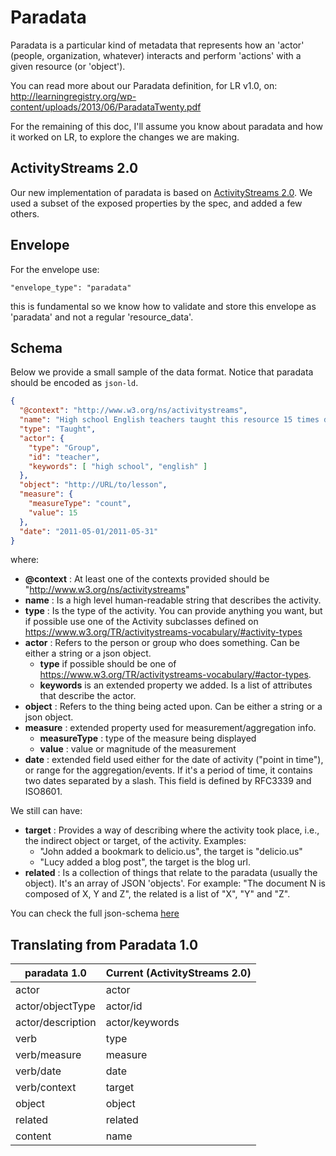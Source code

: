 # Paradata

Paradata is a particular kind of metadata that represents how an
'actor' (people, organization, whatever) interacts and perform 'actions' with
a given resource (or 'object').

You can read more about our Paradata definition, for LR v1.0, on:
http://learningregistry.org/wp-content/uploads/2013/06/ParadataTwenty.pdf

For the remaining of this doc, I'll assume you know about paradata and how it
worked on LR, to explore the changes we are making.

## ActivityStreams 2.0

Our new implementation of paradata is based on
[ActivityStreams 2.0](https://www.w3.org/TR/activitystreams-core/).
We used a subset of the exposed properties by the spec, and added a few others.

## Envelope

For the envelope use:

```
"envelope_type": "paradata"
```

this is fundamental so we know how to validate and store this envelope as
'paradata' and not a regular 'resource_data'.


## Schema

Below we provide a small sample of the data format. Notice that paradata should
be encoded as `json-ld`.

```json
{
  "@context": "http://www.w3.org/ns/activitystreams",
  "name": "High school English teachers taught this resource 15 times during the month of May 2011",
  "type": "Taught",
  "actor": {
    "type": "Group",
    "id": "teacher",
    "keywords": [ "high school", "english" ]
  },
  "object": "http://URL/to/lesson",
  "measure": {
    "measureType": "count",
    "value": 15
  },
  "date": "2011-05-01/2011-05-31"
}
```

where:

- **@context** : At least one of the contexts provided should be "http://www.w3.org/ns/activitystreams"
- **name** : Is a high level human-readable string that describes the activity.
- **type** : Is the type of the activity. You can provide anything you want, but if possible use one of the Activity subclasses defined on https://www.w3.org/TR/activitystreams-vocabulary/#activity-types
- **actor** : Refers to the person or group who does something. Can be either a string or a json object.
    - **type** if possible should be one of https://www.w3.org/TR/activitystreams-vocabulary/#actor-types.
    - **keywords** is an extended property we added. Is a list of attributes that describe the actor.
- **object** : Refers to the thing being acted upon. Can be either a string or a json object.
- **measure** : extended property used for measurement/aggregation info.
    - **measureType** : type of the measure being displayed
    - **value** : value or magnitude of the measurement
- **date** : extended field used either for the date of activity ("point in time"), or range for the aggregation/events. If it's a period of time, it contains two dates separated by a slash. This field is defined by RFC3339 and ISO8601.

We still can have:

- **target** : Provides a way of describing where the activity took place, i.e., the indirect object or target, of the activity. Examples:
    - "John added a bookmark to delicio.us", the target is "delicio.us"
    - "Lucy added a blog post", the target is the blog url.
- **related** : Is a collection of things that relate to the paradata (usually the object). It's an array of JSON 'objects'. For example: "The document N is composed of X, Y and Z", the related is a list of "X", "Y" and "Z".


You can check the full json-schema [here](https://github.com/learningtapestry/metadataregistry/blob/master/app/schemas/paradata.json.erb)


## Translating from Paradata 1.0


| paradata 1.0      | Current (ActivityStreams 2.0) |
| ----------------- | ----------------------------  |
| actor             | actor                         |
| actor/objectType  | actor/id                      |
| actor/description | actor/keywords                |
| verb              | type                          |
| verb/measure      | measure                       |
| verb/date         | date                          |
| verb/context      | target                        |
| object            | object                        |
| related           | related                       |
| content           | name                          |
